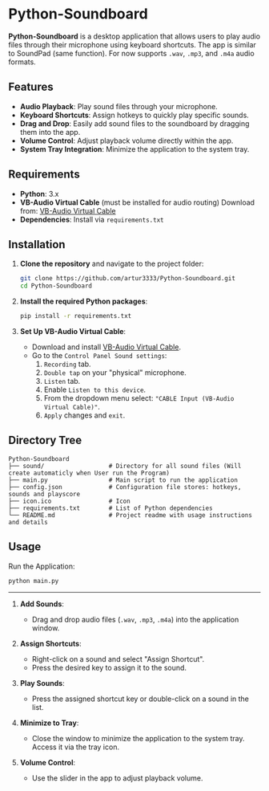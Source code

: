 # Python-Soundboard

**Python-Soundboard** is a desktop application that allows users to play audio files through their microphone using keyboard shortcuts. The app is similar to SoundPad (same function). For now supports `.wav`, `.mp3`, and `.m4a` audio formats.

## Features

- **Audio Playback**: Play sound files through your microphone.
- **Keyboard Shortcuts**: Assign hotkeys to quickly play specific sounds.
- **Drag and Drop**: Easily add sound files to the soundboard by dragging them into the app.
- **Volume Control**: Adjust playback volume directly within the app.
- **System Tray Integration**: Minimize the application to the system tray.

## Requirements
- **Python**: 3.x
- **VB-Audio Virtual Cable** (must be installed for audio routing) Download from: [VB-Audio Virtual Cable](https://vb-audio.com/Cable/)
- **Dependencies**: Install via `requirements.txt`

## Installation

1. **Clone the repository** and navigate to the project folder:
    ```bash
    git clone https://github.com/artur3333/Python-Soundboard.git
    cd Python-Soundboard
    ```
    
2. **Install the required Python packages**:
    ```bash
    pip install -r requirements.txt
    ```

3. **Set Up VB-Audio Virtual Cable**:
   - Download and install [VB-Audio Virtual Cable](https://vb-audio.com/Cable/).
   - Go to the `Control Panel Sound settings`:
     1. `Recording` tab.
     2. `Double tap` on your "physical" microphone.
     3. `Listen` tab.
     4. Enable `Listen to this device`.
     5. From the dropdown menu select: `"CABLE Input (VB-Audio Virtual Cable)"`.
     6. `Apply` changes and `exit`.

## Directory Tree

```plaintext
Python-Soundboard
├── sound/                  # Directory for all sound files (Will create automaticly when User run the Program)
├── main.py                 # Main script to run the application
├── config.json             # Configuration file stores: hotkeys, sounds and playscore
├── icon.ico                # Icon
├── requirements.txt        # List of Python dependencies
└── README.md               # Project readme with usage instructions and details
```

## Usage

Run the Application:
   ```bash
   python main.py
   ```
---

1. **Add Sounds**:
   - Drag and drop audio files (`.wav`, `.mp3`, `.m4a`) into the application window.

2. **Assign Shortcuts**:
   - Right-click on a sound and select "Assign Shortcut".
   - Press the desired key to assign it to the sound.

3. **Play Sounds**:
   - Press the assigned shortcut key or double-click on a sound in the list.

4. **Minimize to Tray**:
   - Close the window to minimize the application to the system tray. Access it via the tray icon.

5. **Volume Control**:
   - Use the slider in the app to adjust playback volume.

